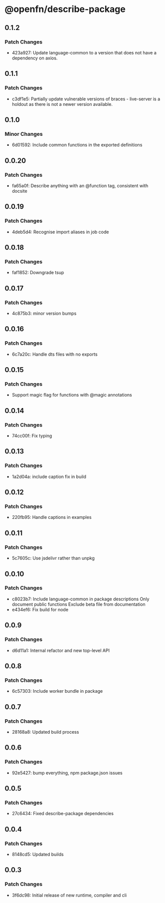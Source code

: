 # @openfn/describe-package

## 0.1.2

### Patch Changes

- 423a927: Update language-common to a version that does not have a dependency on axios.

## 0.1.1

### Patch Changes

- c3df1e5: Partially update vulnerable versions of braces - live-server is a holdout as there is not a newer version available.

## 0.1.0

### Minor Changes

- 6d01592: Include common functions in the exported definitions

## 0.0.20

### Patch Changes

- fa65a0f: Describe anything with an @function tag, consistent with docsite

## 0.0.19

### Patch Changes

- 4deb5d4: Recognise import aliases in job code

## 0.0.18

### Patch Changes

- faf1852: Downgrade tsup

## 0.0.17

### Patch Changes

- 4c875b3: minor version bumps

## 0.0.16

### Patch Changes

- 6c7a20c: Handle dts files with no exports

## 0.0.15

### Patch Changes

- Support magic flag for functions with @magic annotations

## 0.0.14

### Patch Changes

- 74cc00f: Fix typing

## 0.0.13

### Patch Changes

- 1a2d04a: include caption fix in build

## 0.0.12

### Patch Changes

- 220fb95: Handle captions in examples

## 0.0.11

### Patch Changes

- 5c7605c: Use jsdelivr rather than unpkg

## 0.0.10

### Patch Changes

- c8023b7: Include language-common in package descriptions
  Only document public functions
  Exclude beta file from documentation
- e434ef6: Fix build for node

## 0.0.9

### Patch Changes

- d6d11a1: Internal refactor and new top-level API

## 0.0.8

### Patch Changes

- 6c57303: Include worker bundle in package

## 0.0.7

### Patch Changes

- 28168a8: Updated build process

## 0.0.6

### Patch Changes

- 92e5427: bump everything, npm package.json issues

## 0.0.5

### Patch Changes

- 27c6434: Fixed describe-package dependencies

## 0.0.4

### Patch Changes

- 8148cd5: Updated builds

## 0.0.3

### Patch Changes

- 3f6dc98: Initial release of new runtime, compiler and cli
